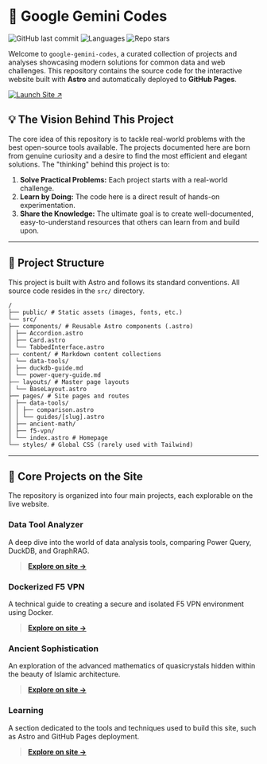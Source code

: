 # :rocket: Google Gemini Codes

![GitHub last commit](https://img.shields.io/github/last-commit/kairin/google-gemini-codes?style=for-the-badge&color=00B8D4)
![Languages](https://img.shields.io/github/languages/top/kairin/google-gemini-codes?style=for-the-badge&color=FFC107)
![Repo stars](https://img.shields.io/github/stars/kairin/google-gemini-codes?style=for-the-badge&color=brightgreen)

Welcome to `google-gemini-codes`, a curated collection of projects and analyses showcasing modern solutions for common data and web challenges. This repository contains the source code for the interactive website built with **Astro** and automatically deployed to **GitHub Pages**.

[![Launch Site ↗](https://img.shields.io/badge/Launch-Live%20Website-blue.svg?style=for-the-badge)](https://kairin.github.io/google-gemini-codes/)

## :bulb: The Vision Behind This Project

The core idea of this repository is to tackle real-world problems with the best open-source tools available. The projects documented here are born from genuine curiosity and a desire to find the most efficient and elegant solutions. The "thinking" behind this project is to:

1.  **Solve Practical Problems:** Each project starts with a real-world challenge.
2.  **Learn by Doing:** The code here is a direct result of hands-on experimentation.
3.  **Share the Knowledge:** The ultimate goal is to create well-documented, easy-to-understand resources that others can learn from and build upon.

---

## :file_folder: Project Structure

This project is built with Astro and follows its standard conventions. All source code resides in the `src/` directory.

```
/
├── public/ # Static assets (images, fonts, etc.)
└── src/
├── components/ # Reusable Astro components (.astro)
│ ├── Accordion.astro
│ ├── Card.astro
│ └── TabbedInterface.astro
├── content/ # Markdown content collections
│ └── data-tools/
│ ├── duckdb-guide.md
│ └── power-query-guide.md
├── layouts/ # Master page layouts
│ └── BaseLayout.astro
├── pages/ # Site pages and routes
│ ├── data-tools/
│ │ ├── comparison.astro
│ │ └── guides/[slug].astro
│ ├── ancient-math/
│ ├── f5-vpn/
│ └── index.astro # Homepage
└── styles/ # Global CSS (rarely used with Tailwind)
```
---

## :dart: Core Projects on the Site

The repository is organized into four main projects, each explorable on the live website.

### Data Tool Analyzer
A deep dive into the world of data analysis tools, comparing Power Query, DuckDB, and GraphRAG.
> **[Explore on site →](/data-tools)**

### Dockerized F5 VPN
A technical guide to creating a secure and isolated F5 VPN environment using Docker.
> **[Explore on site →](/f5-vpn)**

### Ancient Sophistication
An exploration of the advanced mathematics of quasicrystals hidden within the beauty of Islamic architecture.
> **[Explore on site →](/ancient-math)**

### Learning
A section dedicated to the tools and techniques used to build this site, such as Astro and GitHub Pages deployment.
> **[Explore on site →](/learning/github-pages-ssg)**
